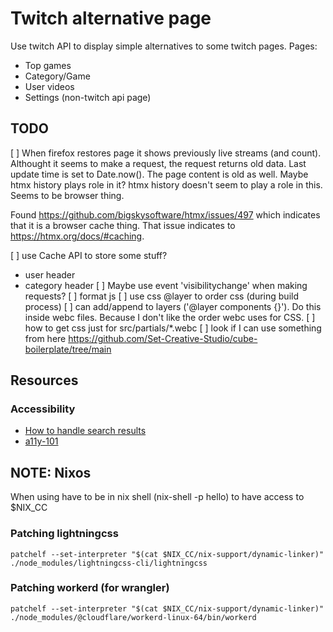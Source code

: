# Twitch alternative page
Use twitch API to display simple alternatives to some twitch pages.
Pages:
* Top games
* Category/Game
* User videos
* Settings (non-twitch api page)

## TODO
[ ] When firefox restores page it shows previously live streams (and count).
  Althought it seems to make a request, the request returns old data. Last update
  time is set to Date.now().
  The page content is old as well. Maybe htmx history plays role in it? htmx history
  doesn't seem to play a role in this. Seems to be browser thing.

  Found https://github.com/bigskysoftware/htmx/issues/497 which indicates that
  it is a browser cache thing. That issue indicates to https://htmx.org/docs/#caching.
  
[ ] use Cache API to store some stuff?
  - user header
  - category header
[ ] Maybe use event 'visibilitychange' when making requests?
[ ] format js
[ ] use css @layer to order css (during build process)
  [ ] can add/append to layers ('@layer components {}'). Do this inside webc files.
  Because I don't like the order webc uses for CSS.
[ ] how to get css just for src/partials/*.webc
[ ] look if I can use something from here https://github.com/Set-Creative-Studio/cube-boilerplate/tree/main

## Resources

### Accessibility
* [How to handle search results](https://www.sajari.com/blog/wcag-compliance-guide)
* [a11y-101](https://a11y-101.com)

## NOTE: Nixos 
When using have to be in nix shell (nix-shell -p hello) to have access to $NIX_CC

### Patching lightningcss
```
patchelf --set-interpreter "$(cat $NIX_CC/nix-support/dynamic-linker)" ./node_modules/lightningcss-cli/lightningcss
```

### Patching workerd (for wrangler)
```
patchelf --set-interpreter "$(cat $NIX_CC/nix-support/dynamic-linker)" ./node_modules/@cloudflare/workerd-linux-64/bin/workerd
```


